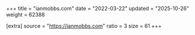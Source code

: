 +++
title = "ianmobbs.com"
date = "2022-03-22"
updated = "2025-10-26"
weight = 62388

[extra]
source = "https://ianmobbs.com"
ratio = 3
size = 61
+++
